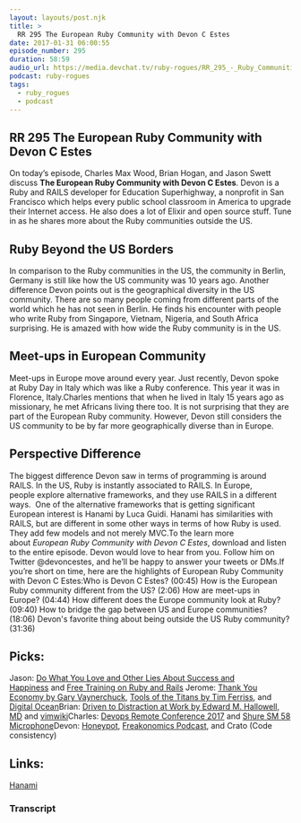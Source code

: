```yaml
---
layout: layouts/post.njk
title: >
  RR 295 The European Ruby Community with Devon C Estes
date: 2017-01-31 06:00:55
episode_number: 295
duration: 58:59
audio_url: https://media.devchat.tv/ruby-rogues/RR_295_-_Ruby_Communities_Outside_the_USA.mp3
podcast: ruby-rogues
tags:
  - ruby_rogues
  - podcast
---
```


## **RR 295&nbsp;The European Ruby Community with Devon C Estes**

On today’s episode, Charles Max Wood, Brian Hogan, and Jason Swett discuss **The European Ruby Community with Devon C Estes**. Devon&nbsp;is a Ruby and RAILS developer for Education Superhighway, a nonprofit in San Francisco which helps every public school classroom in America to upgrade their Internet access. He also does a lot of Elixir and open source stuff. Tune in&nbsp;as he shares more about the Ruby communities outside the US.

## **Ruby&nbsp;Beyond the US Borders**

In comparison to the Ruby communities in the US, the community in Berlin, Germany is still like how the US community was 10 years ago.&nbsp;Another difference Devon points out is the geographical diversity in the US community. There are so many people coming from different parts of the world which he has not seen in Berlin. He finds his encounter with people who write Ruby from Singapore, Vietnam, Nigeria, and South Africa surprising. He is amazed with how wide the Ruby community is in the US.

## **Meet-ups in European Community**

Meet-ups in Europe move around every year. Just recently, Devon spoke at&nbsp;Ruby Day in Italy which was like a Ruby conference. This year it was in Florence, Italy.Charles mentions that when he lived in Italy 15 years ago as missionary, he met Africans living there too. It is not surprising that they are part of the European Ruby community. However, Devon still considers the US community to be by far more geographically diverse than in Europe.

## **Perspective Difference**

The biggest difference Devon saw in terms of programming is around RAILS. In the US, Ruby is instantly&nbsp;associated to RAILS. In Europe, people&nbsp;explore alternative frameworks, and they use RAILS in a different ways. &nbsp;One of the alternative frameworks that is getting significant European interest is Hanami by Luca Guidi. Hanami has similarities with RAILS, but are different in some other ways in terms of how Ruby is used. They add few models and not merely MVC.To the learn more about&nbsp;_European_&nbsp;_Ruby Community with Devon C Estes_, download and listen to the entire episode. Devon&nbsp;would love to hear from you. Follow him on Twitter @devoncestes, and he’ll be happy to answer your tweets or DMs.If you’re short on time, here are the highlights of European Ruby Community with Devon C Estes:Who is Devon C Estes? (00:45) How is the European Ruby community different from the US? (2:06) How are meet-ups in Europe? (04:44) How different does the Europe community look at Ruby? (09:40) How to bridge the gap between US and Europe communities? (18:06) Devon's favorite thing about being outside the US Ruby community? (31:36)

## **Picks:**

Jason: [Do What You Love and Other Lies About Success and Happiness](https://www.amazon.com/Do-What-You-Love-Happiness/dp/1941393470)&nbsp;and&nbsp;[Free Training on Ruby and Rails](https://www.angularonrails.com/)&nbsp;Jerome: [Thank You Economy by Gary Vaynerchuck](https://www.amazon.com/Thank-You-Economy-Gary-Vaynerchuk/dp/0061914185), [Tools of the Titans by Tim Ferriss](https://toolsoftitans.com/), and [Digital Ocean](https://www.digitalocean.com/)Brian: [Driven to Distraction at Work by Edward M. Hallowell, MD](https://www.amazon.com/Driven-Distraction-Work-Focus-Productive/dp/1511392509)&nbsp;and&nbsp;[vimwiki](http://vimawesome.com/plugin/vimwiki)Charles: [Devops Remote Conference 2017](https://devchat.tv/conferences/devops-remote-conf-2017)&nbsp;and&nbsp;[Shure SM 58 Microphone](http://www.shure.com/americas/products/microphones/sm/sm58-vocal-microphone)Devon: [Honeypot](https://www.honeypot.io/), [Freakonomics Podcast](http://freakonomics.com/), and Crato (Code consistency)

## **Links:**

[Hanami](http://hanamirb.org/blog/2016/01/22/lotus-is-now-hanami.html)

### Transcript

